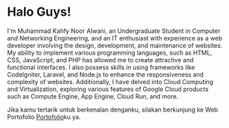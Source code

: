 # Halo Guys! 

I'm Muhammad Kahfy Noor Alwani, an Undergraduate Student in Computer and Networking Engineering, and an IT enthusiast with experience as a web developer involving the design, development, and maintenance of websites. My ability to implement various programming languages, such as HTML, CSS, JavaScript, and PHP has allowed me to create attractive and functional interfaces. I also possess skills in using frameworks like CodeIgniter, Laravel, and Node.js to enhance the responsiveness and complexity of websites. Additionally, I have delved into Cloud Computing and Virtualization, exploring various features of Google Cloud products such as Compute Engine, App Engine, Cloud Run, and more.

Jika kamu tertarik untuk berkenalan denganku, silakan berkunjung ke Web Portofolio [Portofolio](https://kahfinoor.github.io/Portofolio/)ku ya.
